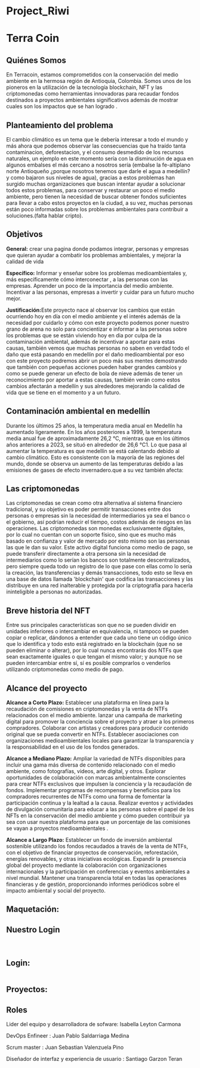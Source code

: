 # Project_Riwi
<h1>Terra Coin</h1>

<h2>Quiénes Somos</h2>
<p>En Terracoin, estamos comprometidos con la conservación del medio ambiente en la hermosa región de Antioquia, Colombia. Somos unos de los pioneros en la utilización de la tecnología blockchain, NFT y las criptomonedas como herramientas innovadoras para recaudar fondos destinados a proyectos ambientales significativos además de mostrar cuales son los impactos que se han logrado .</p>

<h2>Planteamiento del problema </h2>

<p>El cambio climático es un tema que le debería interesar a todo el mundo y más ahora que podemos observar las consecuencias que ha traído tanta contaminacion, deforestacion, y el consumo desmedido de los recursos naturales, un ejemplo en este momento sería con la disminución de agua en algunos embalses  el más cercano a nosotros sería (embalse la fe-altiplano norte Antioqueño ¿porque nosotros tenemos que darle el agua a medellín?  y como bajaron sus niveles de agua), gracias a estos problemas han surgido muchas organizaciones que buscan intentar ayudar a solucionar todos estos problemas, para conservar y restaurar un poco el medio ambiente,  pero tienen la necesidad de buscar obtener fondos suficientes para llevar a cabo estos proyectos en la ciudad, a su vez,  muchas personas están poco informadas sobre los problemas ambientales para contribuir a soluciones.(falta hablar cripto).</p>

<h2>Objetivos</h2>
<p> <b>General:</b> crear una pagina donde podamos integrar, personas y empresas que quieran ayudar a combatir los problemas ambientales, y mejorar la calidad de vida 
</p>
<p><b>Específico:</b> Informar y enseñar sobre los problemas medioambientales  y, más específicamente cómo interconectar , a las personas con las empresas. Aprender un poco de la importancia del medio ambiente. Incentivar a las personas,  empresas a invertir y cuidar para un futuro mucho mejor.</p>

<p><b>Justificación:</b>Este proyecto nace al observar los cambios que están ocurriendo hoy en día con el medio ambiente y el interés además de la necesidad por cuidarlo y cómo con este proyecto podemos poner nuestro grano de arena no solo para concientizar e informar a las personas sobre los problemas que se están viviendo hoy en dia por culpa de la contaminación ambiental, además de incentivar a aportar para estas causas, también vemos que muchas personas no saben en verdad todo el daño que está pasando en medellín por el daño medioambiental por eso con este proyecto podremos abrir un poco más sus mentes demostrando que también con pequeñas acciones pueden haber grandes cambios y como se puede generar un efecto de bola de nieve además de tener un reconocimiento por aportar a estas causas, también verán como estos cambios afectarán a medellín y sus alrededores mejorando la calidad de vida que se tiene en el momento y a un futuro.
</p>


<h2>Contaminación ambiental en medellín </h2>
<p>Durante los últimos 25 años, la temperatura media anual en Medellín ha aumentado ligeramente. En los años posteriores a 1999, la temperatura media anual fue de aproximadamente 26,2 °C, mientras que en los últimos años anteriores a 2023, se situó en alrededor de 26,6 °C1. Lo que pasa al aumentar la temperatura es que medellín se está calentando debido al cambio climático. Esto es consistente con la mayoría de las regiones del mundo, donde se observa un aumento de las temperaturas debido a las emisiones de gases de efecto invernadero.que a su vez también afecta:
</p>

<h2>Las criptomonedas </h2>

<p>Las criptomonedas se crean como otra alternativa al sistema financiero tradicional, y su objetivo es poder permitir transacciones entre dos personas o empresas sin la necesidad de intermediarios ya sea el banco o el gobierno, así podrían reducir el tiempo, costos además de riesgos en las operaciones. Las criptomonedas son monedas exclusivamente digitales, por lo cual no cuentan con un soporte físico, sino que es mucho más basado en confianza y valor de mercado por esto mismo son las personas las que le dan su valor.  Este activo digital funciona como medio de pago, se puede transferir directamente a otra persona sin la necesidad de intermediarios como lo serían los bancos son totalmente descentralizados, pero siempre queda todo un registro de lo que pase con ellas como lo sería la creación, las transferencias y demás transacciones, todo esto  se lleva en una base de datos llamada 'blockchain' que codifica las transacciones y las distribuye en una red inalterable y protegida por la criptografía para hacerla ininteligible a personas no autorizadas. 
</p>

<h2>Breve historia del NFT</h2>
<p>Entre sus principales características son que no se pueden dividir en unidades inferiores o intercambiar en equivalencia, ni tampoco se pueden copiar o replicar, dándonos a entender que cada uno tiene un código único que lo identifica y todo esto está registrado en la blockchain (que no se pueden eliminar o alterar), por lo cual nunca encontrarás dos NTFs que sean exactamente iguales o que tengan el mismo valor; y aunque no se pueden intercambiar entre sí, sí es posible comprarlos o venderlos utilizando criptomonedas como medio de pago.</p>

<h2>Alcance del proyecto </h2>
<p><b>Alcance a Corto Plazo:</b>
Establecer una plataforma en línea para la recaudación de comisiones en criptomonedas y la venta de NTFs relacionados con el medio ambiente.
lanzar una campaña de marketing digital para promover la conciencia sobre el proyecto y atraer a los primeros compradores.
Colaborar con artistas y creadores para producir contenido original que se pueda convertir en NTFs. 
Establecer asociaciones con organizaciones medioambientales locales para garantizar la transparencia y la responsabilidad en el uso de los fondos generados.

<b>Alcance a Mediano Plazo:</b>
Ampliar la variedad de NTFs disponibles para incluir una gama más diversa de contenido relacionado con el medio ambiente, como fotografías, videos, arte digital, y otros.
Explorar oportunidades de colaboración con marcas ambientalmente conscientes para crear NTFs exclusivos que impulsen la conciencia y la recaudación de fondos.
Implementar programas de recompensas y beneficios para los compradores recurrentes de NTFs como una forma de fomentar la participación continua y la lealtad a la causa.
Realizar eventos y actividades de divulgación comunitaria para educar a las personas sobre el papel de los NFTs en la conservación del medio ambiente y cómo pueden contribuir ya sea con usar nuestra plataforma para que un porcentaje de las comisiones se vayan a proyectos medioambientales .
    

<b>Alcance a Largo Plazo:</b>
Establecer un fondo de inversión ambiental sostenible utilizando los fondos recaudados a través de la venta de NTFs, con el objetivo de financiar proyectos de conservación, reforestación, energías renovables, y otras iniciativas ecológicas.
Expandir la presencia global del proyecto mediante la colaboración con organizaciones internacionales y la participación en conferencias y eventos ambientales a nivel mundial.
Mantener una transparencia total en todas las operaciones financieras y de gestión, proporcionando informes periódicos sobre el impacto ambiental y social del proyecto.
</p>

<h2>Maquetación:</h2>

<h2>Nuestro Login</h2>
<img src="/img/login-foto.png" alt="">
<img src="/img/contenido-pagina.png" alt="">
<img src="/img/contenido-pagina1.png" alt="">
<img src="/img/contenido-pagina-2.png" alt="">

<h2>Login:</h2>
<img src="/img/register.png" alt="">

<h2>Proyectos:</h2>

<h2>Roles</h2>
<p> Lider del equipo y desarrolladora de sofware: Isabella Leyton Carmona </p>
<p> DevOps Enfineer : Juan Pablo Saldarriaga Medina</p>
<p> Scrum master : Juan Sebastian Valenzuela Pino</p>
<p> Diseñador de interfaz y experiencia de usuario : Santiago Garzon Teran</p>



